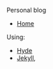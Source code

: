 
Personal blog


- [Home](http://adam-gligor.github.io/)


Using:


- [Hyde](http://hyde.getpoole.com)
- [Jekyll](http://jekyllrb.com),
